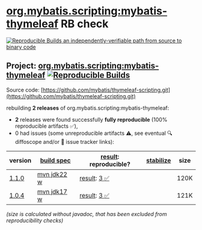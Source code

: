[org.mybatis.scripting:mybatis-thymeleaf](https://central.sonatype.com/artifact/org.mybatis.scripting/mybatis-thymeleaf/versions) RB check
=======

[![Reproducible Builds](https://reproducible-builds.org/images/logos/rb.svg) an independently-verifiable path from source to binary code](https://reproducible-builds.org/)

## Project: [org.mybatis.scripting:mybatis-thymeleaf](https://central.sonatype.com/artifact/org.mybatis.scripting/mybatis-thymeleaf/versions) [![Reproducible Builds](https://img.shields.io/endpoint?url=https://raw.githubusercontent.com/jvm-repo-rebuild/reproducible-central/master/content/org/mybatis/scripting/mybatis-thymeleaf/badge.json)](https://github.com/jvm-repo-rebuild/reproducible-central/blob/master/content/org/mybatis/scripting/mybatis-thymeleaf/README.md)

Source code: [https://github.com/mybatis/thymeleaf-scripting.git](https://github.com/mybatis/thymeleaf-scripting.git)

rebuilding **2 releases** of org.mybatis.scripting:mybatis-thymeleaf:
- **2** releases were found successfully **fully reproducible** (100% reproducible artifacts :white_check_mark:),
- 0 had issues (some unreproducible artifacts :warning:, see eventual :mag: diffoscope and/or :memo: issue tracker links):

| version | [build spec](/BUILDSPEC.md) | [result](https://reproducible-builds.org/docs/jvm/): reproducible? | [stabilize](https://github.com/google/oss-rebuild/blob/main/cmd/stabilize/README.md) | size |
| -- | --------- | ------ | ------ | -- |
| [1.1.0](https://central.sonatype.com/artifact/org.mybatis.scripting/mybatis-thymeleaf/1.1.0/pom) | [mvn jdk22 w](mybatis-thymeleaf-1.1.0.buildspec) | [result](mybatis-thymeleaf-1.1.0.buildinfo): [3 :white_check_mark: ](mybatis-thymeleaf-1.1.0.buildcompare) | | 120K |
| [1.0.4](https://central.sonatype.com/artifact/org.mybatis.scripting/mybatis-thymeleaf/1.0.4/pom) | [mvn jdk17 w](mybatis-thymeleaf-1.0.4.buildspec) | [result](mybatis-thymeleaf-1.0.4.buildinfo): [3 :white_check_mark: ](mybatis-thymeleaf-1.0.4.buildcompare) | | 121K |

<i>(size is calculated without javadoc, that has been excluded from reproducibility checks)</i>
